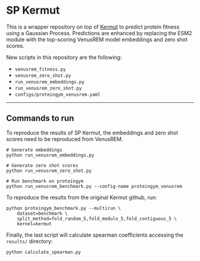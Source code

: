# SP Kermut

This is a wrapper repository on top of [Kermut](https://github.com/petergroth/kermut) to predict protein fitness using a Gaussian Process. Predictions are enhanced by replacing the ESM2 module with the top-scoring VenusREM model embeddings and zero shot scores.

New scripts in this repository are the following:
  - `venusrem_fitness.py`
  - `venusrem_zero_shot.py`
  - `run_venusrem_embeddings.py`
  - `run_venusrem_zero_shot.py`
  - `configs/proteingym_venusrem.yaml`

---

## Commands to run
To reproduce the results of SP Kermut, the embeddings and zero shot scores need to be reproduced from VenusREM.
```
# Generate embeddings
python run_venusrem_embeddings.py

# Generate zero shot scores
python run_venusrem_zero_shot.py

# Run benchmark on proteingym
python run_venusrem_benchmark.py --config-name proteingym_venusrem
```

To reproduce the results from the original Kermut github, run:
```
python proteingym_benchmark.py --multirun \
    dataset=benchmark \
    split_method=fold_random_5,fold_modulo_5,fold_contiguous_5 \
    kernel=kermut
```

Finally, the last script will calculate spearman coefficients accessing the `results/` directory:
```
python calculate_spearman.py
```

